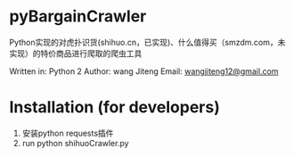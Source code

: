 pyBargainCrawler
================

Python实现的对虎扑识货(shihuo.cn，已实现)、什么值得买（smzdm.com，未实现）的特价商品进行爬取的爬虫工具

Written in: Python 2
Author: wang Jiteng
Email: wangjiteng12@gmail.com


Installation (for developers)
============

1. 安装python requests插件
2. run python shihuoCrawler.py
